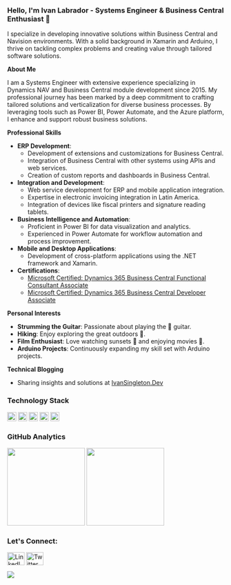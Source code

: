 ### Hello, I'm Ivan Labrador - Systems Engineer & Business Central Enthusiast 👋

I specialize in developing innovative solutions within Business Central and Navision environments. With a solid background in Xamarin and Arduino, I thrive on tackling complex problems and creating value through tailored software solutions.

**About Me**

I am a Systems Engineer with extensive experience specializing in Dynamics NAV and Business Central module development since 2015. My professional journey has been marked by a deep commitment to crafting tailored solutions and verticalization for diverse business processes. By leveraging tools such as Power BI, Power Automate, and the Azure platform, I enhance and support robust business solutions.

**Professional Skills**

- **ERP Development**:
  - Development of extensions and customizations for Business Central.
  - Integration of Business Central with other systems using APIs and web services.
  - Creation of custom reports and dashboards in Business Central.
- **Integration and Development**:
  - Web service development for ERP and mobile application integration.
  - Expertise in electronic invoicing integration in Latin America.
  - Integration of devices like fiscal printers and signature reading tablets.
- **Business Intelligence and Automation**:
  - Proficient in Power BI for data visualization and analytics.
  - Experienced in Power Automate for workflow automation and process improvement.
- **Mobile and Desktop Applications**:
  - Development of cross-platform applications using the .NET framework and Xamarin.
- **Certifications**:
  - [Microsoft Certified: Dynamics 365 Business Central Functional Consultant Associate](https://learn.microsoft.com/api/credentials/share/en-us/IvanLabrador-4807/AC2B978010CF470F?sharingId=E95B6925542ADA16)
  - [Microsoft Certified: Dynamics 365 Business Central Developer Associate](https://learn.microsoft.com/api/credentials/share/en-us/IvanLabrador-4807/C2D2D2D2C6AAAC2C?sharingId=E95B6925542ADA16)

**Personal Interests**

- **Strumming the Guitar**: Passionate about playing the 🎸 guitar.
- **Hiking**: Enjoy exploring the great outdoors 🥾.
- **Film Enthusiast**: Love watching sunsets 🌇 and enjoying movies 🎥.
- **Arduino Projects**: Continuously expanding my skill set with Arduino projects.

**Technical Blogging**

- Sharing insights and solutions at [IvanSingleton.Dev](https://ivansingleton.dev)

### Technology Stack

<a href="https://github.com/microsoft/AL" title="AL" rel="nofollow"><img src="https://img.shields.io/badge/-AL-blue?style=flat-square" alt="AL" width="21px" height="21px" style="max-width: 100%;"></a>
<a href="https://dotnet.microsoft.com/en-us/apps/xamarin" title="Xamarin" rel="nofollow"><img src="https://github.com/get-icon/geticon/blob/master/icons/xamarin.svg" alt="Xamarin" width="21px" height="21px" style="max-width: 100%;"></a>
<a href="https://azure.microsoft.com/" title="Azure" rel="nofollow"><img src="https://github.com/get-icon/geticon/raw/master/icons/azure-icon.svg" alt="Azure" width="21px" height="21px" style="max-width: 100%;"></a>
<a href="https://docs.microsoft.com/en-us/dotnet/csharp/" title="CSharp" rel="nofollow"><img src="https://github.com/get-icon/geticon/blob/master/icons/c-sharp.svg" alt="CSharp" width="21px" height="21px" style="max-width: 100%;"></a>
<a href="https://www.docker.com/" title="Docker" rel="nofollow"><img src="https://github.com/get-icon/geticon/raw/master/icons/docker-icon.svg" alt="Docker" width="21px" height="21px" style="max-width: 100%;"></a>

### GitHub Analytics

<div>
    <img height="180em" src="https://github-readme-stats-eight-theta.vercel.app/api?username=NovoaDev&show_icons=true&theme=graywhite&include_all_commits=true&count_private=true"/>
    <img height="180em" src="https://github-readme-stats-eight-theta.vercel.app/api/top-langs/?username=NovoaDev&layout=compact&langs_count=8&theme=graywhite"/>
</div>

### Let's Connect:

<p align="left">
    <a href="https://www.linkedin.com/in/ivanlabrador/" target="blank"><img align="center" src="https://cdn.jsdelivr.net/npm/simple-icons@3.0.1/icons/linkedin.svg" alt="LinkedIn" height="30" width="40" /></a>
    <a href="https://twitter.com/ivansingletonve" target="blank"><img align="center" src="https://cdn.jsdelivr.net/npm/simple-icons@3.0.1/icons/twitter.svg" alt="Twitter" height="30" width="40" /></a>
</p>

![](https://komarev.com/ghpvc/?username=ivanrlg&style=flat-square)

<!--
**ivanrlg/ivanrlg** is a ✨ _special_ ✨ repository because its `README.md` (this file) appears on your GitHub profile.
-->
